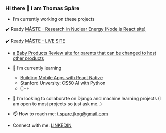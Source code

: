 ### Hi there 👋 I am Thomas Spåre

-  I’m currently working on these projects
  
✔️ Ready
[MÅSTE - Research in Nuclear Energy (Node.js React site)](https://github.com/ThomasSpare/maste_science)

✔️ Ready [MÅSTE - LIVE SITE](https://maste-science-frontend.onrender.com/)
-  [a Baby Products Review site for parents that can be changed to host other products](https://github.com/ThomasSpare/BabyGear)

      
- 🌱 I’m currently learning
    - [Building Mobile Apps with React Native](https://github.com/ThomasSpare/Signum_js_base-master-main)
    - Stanford Unversity: CS50 AI with       Python
    - C++
       
- 👯 I’m looking to collaborate on Django and machine learning projects
  (I am open to most projects so just ask me..)
   
- 📫 How to reach me: t.spare.jkpg@gmail.com
- Connect with me:  [LINKEDIN](https://www.linkedin.com/in/thomas-sp%C3%A5re-93b748133/?originalSubdomain=se)

